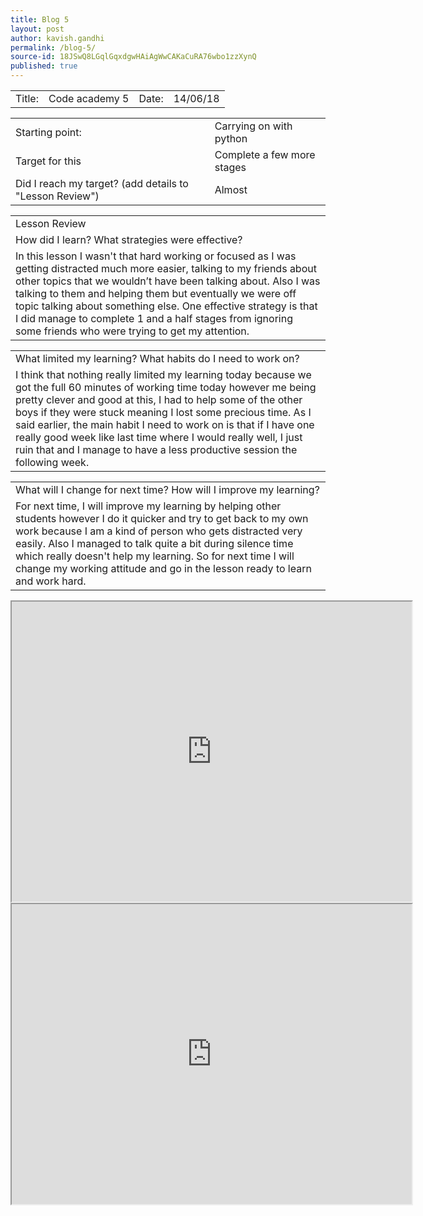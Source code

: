 ```yaml
---
title: Blog 5
layout: post
author: kavish.gandhi
permalink: /blog-5/
source-id: 18JSwQ8LGqlGqxdgwHAiAgWwCAKaCuRA76wbo1zzXynQ
published: true
---
```

<table>
  <tr>
    <td>Title: </td>
    <td>Code academy 5</td>
    <td>Date: </td>
    <td>14/06/18</td>
  </tr>
</table>


<table>
  <tr>
    <td>Starting point:</td>
    <td>Carrying on with python </td>
  </tr>
  <tr>
    <td>Target for this </td>
    <td>Complete a few more stages</td>
  </tr>
  <tr>
    <td>Did I reach my target? 
(add details to "Lesson Review")</td>
    <td>Almost</td>
  </tr>
</table>


<table>
  <tr>
    <td>Lesson Review</td>
  </tr>
  <tr>
    <td>How did I learn? What strategies were effective? </td>
  </tr>
  <tr>
    <td>In this lesson I wasn't that hard working or focused as I was getting distracted much more easier, talking to my friends about other topics that we wouldn’t have been talking about. Also I was talking to them and helping them but eventually we were off topic talking about something else. One effective strategy is that I did manage to complete 1 and a half stages from ignoring some friends who were trying to get my attention.</td>
  </tr>
</table>


<table>
  <tr>
    <td>What limited my learning? What habits do I need to work on?</td>
  </tr>
  <tr>
    <td>I think that nothing really limited my learning today because we got the full 60 minutes of working time today however me being pretty clever and good at this, I had to help some of the other boys if they were stuck meaning I lost some precious time. As I said earlier, the main habit I need to work on is that if I have one really good week like last time where I would really well, I just ruin that and I manage to have a less productive session the following week.</td>
  </tr>
</table>


<table>
  <tr>
    <td>What will I change for next time? How will I improve my learning?</td>
  </tr>
  <tr>
    <td>For next time, I will improve my learning by helping other students however I do it quicker and try to get back to my own work because I am a kind of person who gets distracted very easily. Also I managed to talk quite a bit during silence time which really doesn't help my learning. So for next time I will change my working attitude and go in the lesson ready to learn and work hard.</td>
  </tr>
</table>
<iframe src="https://drive.google.com/file/d/12hFLDbdJRCTKn-3rH_dRt0bwSx8yD1Pu/preview" width="640" height="480"></iframe>
<iframe src="https://drive.google.com/file/d/1khcheZutWu1TPFjpVW4csouUVwV1dYHY/preview" width="640" height="480"></iframe>

